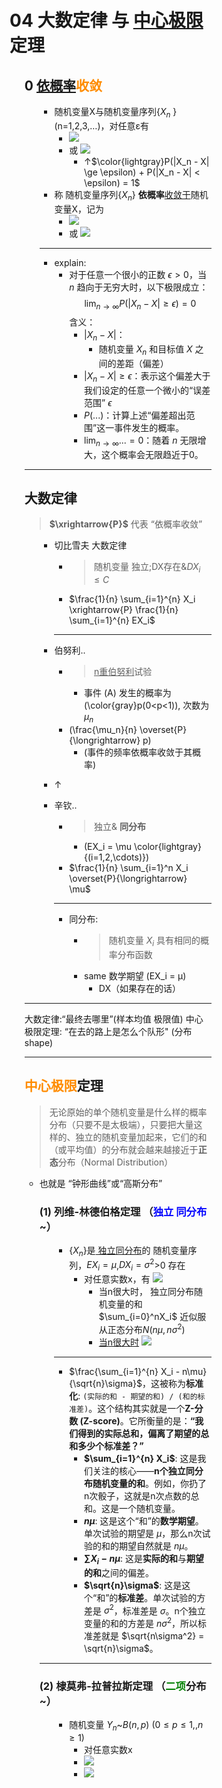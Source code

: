 <div style="float: left; width: 64%; padding: 1%;">

# 04 大数定律 与 <u>中心极限</u>定理

<ul>

## 0 <u>依概率</u><span style="color:darkorange;">收敛</span>

<ul>

*   随机变量X与随机变量序列{$X_n$ }(n=1,2,3,…)，对任意ε有
    *   ![](https://api2.mubu.com/v3/document_image/098d2c00-d83e-4e60-bf5f-9097a4bce644-15201174.jpg)
    *   或 ![](https://api2.mubu.com/v3/document_image/958e55f6-dc94-454b-9ce2-b45b4436e787-15201174.jpg)
        *   ↑$\color{lightgray}P(|X_n - X| \ge \epsilon) + P(|X_n - X| < \epsilon) = 1$
*   称 随机变量序列{${X_n}$} **依概率**<u>收敛于</u>随机变量X，记为
    *   ![](https://api2.mubu.com/v3/document_image/c41932c3-db45-4ce6-b60e-d3eca2e2ee48-15201174.jpg)
    *   或 ![](https://api2.mubu.com/v3/document_image/f7d6a3b2-7255-4185-952f-2f6e95ea9ac4-15201174.jpg)
---
- explain:
  - 对于任意一个很小的正数 $\epsilon > 0$，当 $n$ 趋向于无穷大时，以下极限成立：
  $$\lim_{n \to \infty} P(|X_n - X| \ge \epsilon) = 0$$
  含义：
    * $|X_n - X|$：
      * 随机变量 $X_n$ 和目标值 $X$ 之间的差距（偏差）
    * $|X_n - X| \ge \epsilon$：表示这个偏差大于我们设定的任意一个微小的“误差范围” $\epsilon$
    * $P(...)$：计算上述“偏差超出范围”这一事件发生的概率。
    * $\lim_{n \to \infty} ... = 0$：随着 $n$ 无限增大，这个概率会无限趋近于0。

</ul>

---
## 大数定律
>**$\xrightarrow{P}$** 代表 “依概率收敛” 


<ul>

*   切比雪夫 大数定律
    * >随机变量 独立;DX存在&$DX_i \le C$
    - $\frac{1}{n} \sum_{i=1}^{n} X_i \xrightarrow{P} \frac{1}{n} \sum_{i=1}^{n} EX_i$

    --- 
*   伯努利..
    *  > <u>n重伯努利</u>试验
       *  事件 \(A\) 发生的概率为 \(\color{gray}p(0<p<1)\), 次数为$\mu_n$
    *  \(\frac{\mu_n}{n}  \overset{P}{\longrightarrow} p\)
       *  (事件的频率依概率收敛于其概率)
*   ↑
*   辛钦..
    *   >独立& **同分布**
        *    \(EX_i = \mu \color{lightgray}{(i=1,2,\cdots)}\)
    *    $\frac{1}{n} \sum_{i=1}^n X_i \overset{P}{\longrightarrow} \mu$
    ---
    *    同分布:
         * >随机变量 $X_i$ 具有相同的概率分布函数
         * same 数学期望 (EX_i = μ)
           * DX（如果存在的话）

</ul>

---

大数定律:“最终去哪里”(样本均值 极限值)
中心极限定理: “在去的路上是怎么个队形" (分布shape)

---
## <span style="color:darkorange;">中心极限</span>定理
>无论原始的单个随机变量是什么样的概率分布（只要不是太极端），只要把大量这样的、独立的随机变量加起来，它们的和（或平均值）的分布就会越来越接近于**正态**分布（Normal Distribution）
- 也就是 “钟形曲线”或“高斯分布”
<ul>

### (1) 列维-林德伯格定理 （<span style="color:blue;">独立 同分布</span>~）

<ul>

*   {${X_n}$}是<u> 独立同分布</u>的 随机变量序列，$EX_i=\mu$,$DX_i=\sigma^2$>0 存在
    *   对任意实数x，有 ![](https://api2.mubu.com/v3/document_image/e07c80e0-d87f-4818-aad9-5dfa0da68652-15201174.jpg)
        *   当n很大时， 独立同分布随机变量的和$\sum_{i=0}^nX_i$ 近似服从正态分布$N(n\mu,n\sigma^2)$
        *   <u>当n很大时</u> ![](https://api2.mubu.com/v3/document_image/f6a8060b-9b58-45e9-81b0-f4c8aa3ec4f4-15201174.jpg)
---
* $\frac{\sum_{i=1}^{n} X_i - n\mu}{\sqrt{n}\sigma}$，这被称为**标准化**:  `(实际的和 - 期望的和) / (和的标准差)`。这个结构其实就是一个**Z-分数 (Z-score)**。它所衡量的是：**“我们得到的实际总和，偏离了期望的总和多少个标准差？”**
  * **$\sum_{i=1}^{n} X_i$**: 这是我们关注的核心——**n个独立同分布随机变量的和**。例如，你扔了n次骰子，这就是n次点数的总和。这是一个随机变量。
  * **$n\mu$**: 这是这个“和”的**数学期望**。单次试验的期望是 $\mu$，那么n次试验的和的期望自然就是 $n\mu$。
  * **$\sum X_i - n\mu$**: 这是**实际的和**与**期望的和**之间的偏差。
  * **$\sqrt{n}\sigma$**: 这是这个“和”的**标准差**。单次试验的方差是 $\sigma^2$，标准差是 $\sigma$。n个独立变量的和的方差是 $n\sigma^2$，所以标准差就是 $\sqrt{n\sigma^2} = \sqrt{n}\sigma$。
</ul>

---
### (2) 棣莫弗-拉普拉斯定理 （<span style="color:green;">二项</span>分布~）

<ul>

*   随机变量 $Y_n$~$B(n,p)$ $(0 \le p \le 1,,n \ge 1)$
    *   对任意实数x
    *   ![](https://api2.mubu.com/v3/document_image/4c475faa-8a35-4e8a-9f44-c1203be085b1-15201174.jpg)
    *   ![](https://api2.mubu.com/v3/document_image/0c14f8dc-741d-4b6f-8c38-ef837e8fde12-15201174.jpg)

</ul>

</ul>

</ul>
</div>
<div style="float: right; width: 26%; padding: 1%;">

</div>
<div style="clear: both;"></div>
